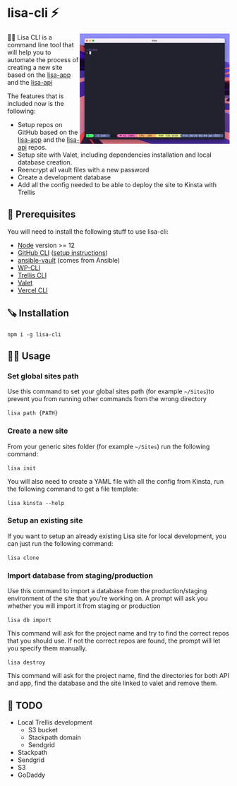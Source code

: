 # lisa-cli ⚡️
<img align="right" src="./docs/assets/lisa-init.gif"  height="250" />

💁‍♀️ Lisa CLI is a command line tool that will help you to automate the process of creating a new site based on the [lisa-app](https://github.com/triggerfishab/lisa-app) and the [lisa-api](https://github.com/triggerfishab/lisa-api)

The features that is included now is the following:
* Setup repos on GitHub based on the [lisa-app](https://github.com/triggerfishab/lisa-app) and the [lisa-api](https://github.com/triggerfishab/lisa-api) repos.
* Setup site with Valet, including dependencies installation and local database creation.
* Reencrypt all vault files with a new password
* Create a development database
* Add all the config needed to be able to deploy the site to Kinsta with Trellis

## 🔧 Prerequisites
You will need to install the following stuff to use lisa-cli:
* [Node](https://nodejs.org/en/) version >= 12
* [GitHub CLI](https://github.com/cli/cli) ([setup instructions](https://cli.github.com/manual/))
* [ansible-vault](https://docs.ansible.com/ansible/2.9/user_guide/vault.html) (comes from Ansible)
* [WP-CLI](https://wp-cli.org/)
* [Trellis CLI](https://github.com/roots/trellis-cli)
* [Valet](https://laravel.com/docs/8.x/valet)
* [Vercel CLI](https://vercel.com/cli)

## 🪚 Installation
```npm i -g lisa-cli```

## 🏃‍♂️ Usage

### Set global sites path
Use this command to set your global sites path (for example `~/Sites`)to prevent you from running other commands from the wrong directory

```lisa path {PATH}```

### Create a new site
From your generic sites folder (for example `~/Sites`) run the following command:

```lisa init```

You will also need to create a YAML file with all the config from Kinsta, run the following command to get a file template:

```lisa kinsta --help```

### Setup an existing site
If you want to setup an already existing Lisa site for local development, you can just run the following command:

```lisa clone```

### Import database from staging/production
Use this command to import a database from the production/staging environment of the site that you're working on. A prompt will ask you whether you will import it from staging or production

```lisa db import```

This command will ask for the project name and try to find the correct repos that you should use. If not the correct repos are found, the prompt will let you specify them manually.

```lisa destroy```

This command will ask for the project name, find the directories for both API and app, find the database and the site linked to valet and remove them.

## 🔨 TODO
- Local Trellis development
	- S3 bucket
	- Stackpath domain
	- Sendgrid
- Stackpath
- Sendgrid
- S3
- GoDaddy
